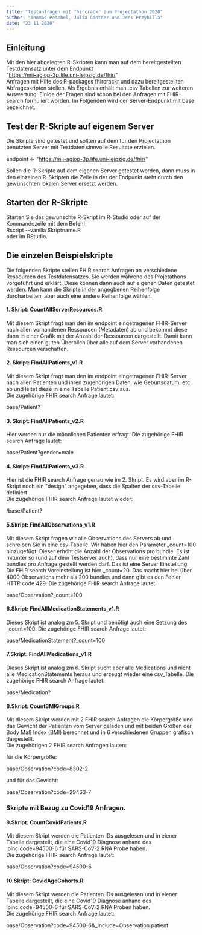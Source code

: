 ```yaml
---
title: "Testanfragen mit fhircrackr zum Projectathon 2020"
author: "Thomas Peschel, Julia Gantner und Jens Przybilla"
date: "23 11 2020"
---
```


## Einleitung

Mit den hier abgelegten R-Skripten kann man auf dem bereitgestellten Testdatensatz unter dem Endpunkt   
"https://mii-agiop-3p.life.uni-leipzig.de/fhir/"   
Anfragen mit Hilfe des R-packages fhircrackr und dazu bereitgestellten Abfrageskripten stellen. Als Ergebnis erhält man .csv Tabellen zur weiteren Auswertung. Einige der Fragen sind schon bei den Anfragen mit FHIR-search formuliert worden. Im Folgenden wird der Server-Endpunkt mit base bezeichnet.


## Test der R-Skripte auf eigenem Server
Die Skripte sind getestet und sollten auf dem für den Projectathon benutzten Server mit Testdaten
sinnvolle Resultate erzielen. 

endpoint <- "https://mii-agiop-3p.life.uni-leipzig.de/fhir/"

Sollen die R-Skripte auf dem eigenen Server getestet werden, dann muss in den einzelnen R-Skripten die Zeile in der der Endpunkt steht durch den gewünschten lokalen Server ersetzt werden.

## Starten der R-Skripte
Starten Sie das gewünschte R-Skript im R-Studio oder auf der Kommandozeile mit dem Befehl  
Rscript --vanilla Skriptname.R  
oder im RStudio.

## Die einzelen Beispielskripte
Die folgenden Skripte stellen FHIR search Anfragen an verschiedene Ressourcen des Testdatensatzes.
Sie werden während des Projetathons vorgeführt und erklärt. Diese können dann auch auf eigenen Daten  getestet werden. Man kann die Skripte in der angegbenen Reihenfolge durcharbeiten, aber auch eine andere Reihenfolge wählen.

#### 1. Skript: CountAllServerResources.R

Mit diesem Skript fragt man den im endpoint eingetragenen FHIR-Server nach allen vorhandenen
Ressourcen (Metadaten) ab und bekommt diese dann in einer Grafik mit der Anzahl der Ressourcen dargestellt. Damit kann man sich einen guten Überblich über alle auf dem Server vorhandenen Ressourcen verschaffen.

#### 2. Skript: FindAllPatients_v1.R

Mit diesem Skript fragt man den im endpoint eingetragenen FHIR-Server nach allen Patienten und ihren zugehörigen Daten, wie Geburtsdatum, etc. ab und leitet diese in eine Tabelle Patient.csv aus.  
Die zugehörige FHIR search Anfrage lautet:  

base/Patient?

#### 3. Skript: FindAllPatients_v2.R
Hier werden nur die männlichen Patienten erfragt. 
Die zugehörige FHIR search Anfrage lautet:  

base/Patient?gender=male

#### 4. Skript: FindAllPatients_v3.R

Hier ist die FHIR search Anfrage genau wie im 2. Skript. Es wird aber im R-Skript noch ein "design" angegeben, dass die Spalten der csv-Tabelle definiert.  
Die zugehörige FHIR search Anfrage lautet wieder:  

/base/Patient?

#### 5.Skript: FindAllObservations_v1.R

Mit diesem Skript fragen wir alle Observations des Servers ab und schreiben Sie in eine csv-Tabelle.
Wir haben hier den Parameter _count=100 hinzugefügt. Dieser erhöht die Anzahl der Observations pro bundle.
Es ist mitunter so (und auf dem Testserver auch), dass nur eine bestimmte Zahl bundles pro Anfrage gestellt werden darf. Das ist eine Server Einstellung. Die FHIR search Voreinstellung ist hier _count=20. Das macht hier bei über 4000 Observations mehr als 200 bundles und dann gibt es den Fehler HTTP code 429.
Die zugehörige FHIR search Anfrage lautet:

base/Observation?_count=100

#### 6.Skript: FindAllMedicationStatements_v1.R

Dieses Skript ist analog zm 5. Skript und benötigt auch eine Setzung des _count=100.
Die zugehörige FHIR search Anfrage lautet:

base/MedicationStatement?_count=100

#### 7.Skript: FindAllMedications_v1.R

Dieses Skript ist analog zm 6. Skript sucht aber alle Medications und nicht alle MedicationStatements heraus und erzeugt wieder eine csv_Tabelle.
Die zugehörige FHIR search Anfrage lautet:

base/Medication?

#### 8.Skript: CountBMIGroups.R

Mit diesem Skript werden mit 2 FHIR search Anfragen die Körpergröße und das Gewicht der Patienten vom Server geladen und mit beiden Größen der Body Maß Index (BMI) berechnet und in 6 verschiedenen Gruppen 
grafisch dargestellt.  
Die zugehörigen 2 FHIR search Anfragen lauten:  

für die Körpergröße:  

base/Observation?code=8302-2

und für das Gewicht:


base/Observation?code=29463-7


### Skripte mit Bezug zu Covid19 Anfragen.   

#### 9.Skript: CountCovidPatients.R

Mit diesem Skript werden die Patienten IDs ausgelesen und in eiener Tabelle dargestellt, die eine Covid19 Diagnose anhand des loinc.code=94500-6 für SARS-CoV-2 RNA Probe haben.  
Die zugehörige FHIR search Anfrage lautet: 


base/Observation?code=94500-6

#### 10.Skript: CovidAgeCohorts.R

Mit diesem Skript werden die Patienten IDs ausgelesen und in eiener Tabelle dargestellt, die eine Covid19 Diagnose anhand des loinc.code=94500-6 für SARS-CoV-2 RNA Proben haben.  
Die zugehörige FHIR search Anfrage lautet:


base/Observation?code=94500-6&_include=Observation:patient





